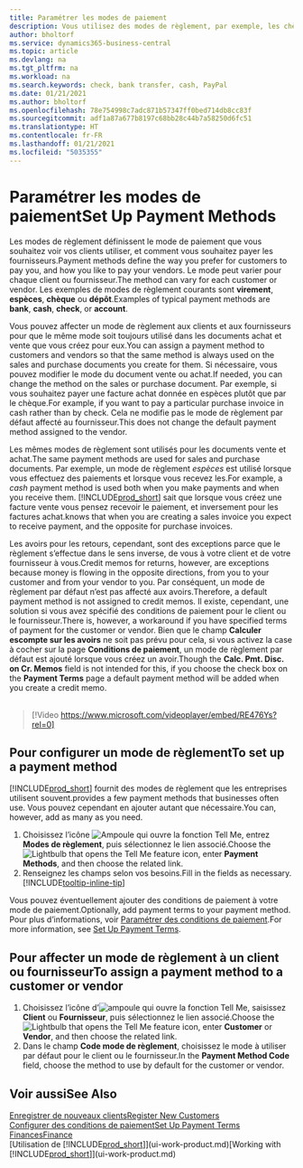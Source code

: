 ```yaml
---
title: Paramétrer les modes de paiement
description: Vous utilisez des modes de règlement, par exemple, les chèques, le transfert bancaire, les espèces, ou Paypal, pour définir la façon dont les factures vente et achat sont payées.
author: bholtorf
ms.service: dynamics365-business-central
ms.topic: article
ms.devlang: na
ms.tgt_pltfrm: na
ms.workload: na
ms.search.keywords: check, bank transfer, cash, PayPal
ms.date: 01/21/2021
ms.author: bholtorf
ms.openlocfilehash: 78e754998c7adc871b57347ff0bed714db8cc83f
ms.sourcegitcommit: adf1a87a677b8197c68bb28c44b7a58250d6fc51
ms.translationtype: HT
ms.contentlocale: fr-FR
ms.lasthandoff: 01/21/2021
ms.locfileid: "5035355"
---
```

# <a name="set-up-payment-methods"></a><span data-ttu-id="8ce5e-103">Paramétrer les modes de paiement</span><span class="sxs-lookup"><span data-stu-id="8ce5e-103">Set Up Payment Methods</span></span>

<span data-ttu-id="8ce5e-104">Les modes de règlement définissent le mode de paiement que vous souhaitez voir vos clients utiliser, et comment vous souhaitez payer les fournisseurs.</span><span class="sxs-lookup"><span data-stu-id="8ce5e-104">Payment methods define the way you prefer for customers to pay you, and how you like to pay your vendors.</span></span> <span data-ttu-id="8ce5e-105">Le mode peut varier pour chaque client ou fournisseur.</span><span class="sxs-lookup"><span data-stu-id="8ce5e-105">The method can vary for each customer or vendor.</span></span> <span data-ttu-id="8ce5e-106">Les exemples de modes de règlement courants sont **virement**, **espèces**, **chèque** ou **dépôt**.</span><span class="sxs-lookup"><span data-stu-id="8ce5e-106">Examples of typical payment methods are **bank**, **cash**, **check**, or **account**.</span></span>

<span data-ttu-id="8ce5e-107">Vous pouvez affecter un mode de règlement aux clients et aux fournisseurs pour que le même mode soit toujours utilisé dans les documents achat et vente que vous créez pour eux.</span><span class="sxs-lookup"><span data-stu-id="8ce5e-107">You can assign a payment method to customers and vendors so that the same method is always used on the sales and purchase documents you create for them.</span></span> <span data-ttu-id="8ce5e-108">Si nécessaire, vous pouvez modifier le mode du document vente ou achat.</span><span class="sxs-lookup"><span data-stu-id="8ce5e-108">If needed, you can change the method on the sales or purchase document.</span></span> <span data-ttu-id="8ce5e-109">Par exemple, si vous souhaitez payer une facture achat donnée en espèces plutôt que par le chèque.</span><span class="sxs-lookup"><span data-stu-id="8ce5e-109">For example, if you want to pay a particular purchase invoice in cash rather than by check.</span></span> <span data-ttu-id="8ce5e-110">Cela ne modifie pas le mode de règlement par défaut affecté au fournisseur.</span><span class="sxs-lookup"><span data-stu-id="8ce5e-110">This does not change the default payment method assigned to the vendor.</span></span>

<span data-ttu-id="8ce5e-111">Les mêmes modes de règlement sont utilisés pour les documents vente et achat.</span><span class="sxs-lookup"><span data-stu-id="8ce5e-111">The same payment methods are used for sales and purchase documents.</span></span> <span data-ttu-id="8ce5e-112">Par exemple, un mode de règlement _espèces_ est utilisé lorsque vous effectuez des paiements et lorsque vous recevez les.</span><span class="sxs-lookup"><span data-stu-id="8ce5e-112">For example, a _cash_ payment method is used both when you make payments and when you receive them.</span></span> [!INCLUDE[prod_short](includes/prod_short.md)] <span data-ttu-id="8ce5e-113">sait que lorsque vous créez une facture vente vous pensez recevoir le paiement, et inversement pour les factures achat.</span><span class="sxs-lookup"><span data-stu-id="8ce5e-113">knows that when you are creating a sales invoice you expect to receive payment, and the opposite for purchase invoices.</span></span>

<span data-ttu-id="8ce5e-114">Les avoirs pour les retours, cependant, sont des exceptions parce que le règlement s’effectue dans le sens inverse, de vous à votre client et de votre fournisseur à vous.</span><span class="sxs-lookup"><span data-stu-id="8ce5e-114">Credit memos for returns, however, are exceptions because money is flowing in the opposite directions, from you to your customer and from your vendor to you.</span></span> <span data-ttu-id="8ce5e-115">Par conséquent, un mode de règlement par défaut n’est pas affecté aux avoirs.</span><span class="sxs-lookup"><span data-stu-id="8ce5e-115">Therefore, a default payment method is not assigned to credit memos.</span></span> <span data-ttu-id="8ce5e-116">Il existe, cependant, une solution si vous avez spécifié des conditions de paiement pour le client ou le fournisseur.</span><span class="sxs-lookup"><span data-stu-id="8ce5e-116">There is, however, a workaround if you have specified terms of payment for the customer or vendor.</span></span> <span data-ttu-id="8ce5e-117">Bien que le champ **Calculer escompte sur les avoirs** ne soit pas prévu pour cela, si vous activez la case à cocher sur la page **Conditions de paiement**, un mode de règlement par défaut est ajouté lorsque vous créez un avoir.</span><span class="sxs-lookup"><span data-stu-id="8ce5e-117">Though the **Calc. Pmt. Disc. on Cr. Memos** field is not intended for this, if you choose the check box on the **Payment Terms** page a default payment method will be added when you create a credit memo.</span></span> <br><br>  

> [!Video https://www.microsoft.com/videoplayer/embed/RE476Ys?rel=0]

## <a name="to-set-up-a-payment-method"></a><span data-ttu-id="8ce5e-118">Pour configurer un mode de règlement</span><span class="sxs-lookup"><span data-stu-id="8ce5e-118">To set up a payment method</span></span>

[!INCLUDE[prod_short](includes/prod_short.md)] <span data-ttu-id="8ce5e-119">fournit des modes de règlement que les entreprises utilisent souvent.</span><span class="sxs-lookup"><span data-stu-id="8ce5e-119">provides a few payment methods that businesses often use.</span></span> <span data-ttu-id="8ce5e-120">Vous pouvez cependant en ajouter autant que nécessaire.</span><span class="sxs-lookup"><span data-stu-id="8ce5e-120">You can, however, add as many as you need.</span></span>

1. <span data-ttu-id="8ce5e-121">Choisissez l’icône ![Ampoule qui ouvre la fonction Tell Me](media/ui-search/search_small.png "Dites-moi ce que vous voulez faire"), entrez **Modes de règlement**, puis sélectionnez le lien associé.</span><span class="sxs-lookup"><span data-stu-id="8ce5e-121">Choose the ![Lightbulb that opens the Tell Me feature](media/ui-search/search_small.png "Tell me what you want to do") icon, enter **Payment Methods**, and then choose the related link.</span></span>
2. <span data-ttu-id="8ce5e-122">Renseignez les champs selon vos besoins.</span><span class="sxs-lookup"><span data-stu-id="8ce5e-122">Fill in the fields as necessary.</span></span> [!INCLUDE[tooltip-inline-tip](includes/tooltip-inline-tip_md.md)]

<span data-ttu-id="8ce5e-123">Vous pouvez éventuellement ajouter des conditions de paiement à votre mode de paiement.</span><span class="sxs-lookup"><span data-stu-id="8ce5e-123">Optionally, add payment terms to your payment method.</span></span> <span data-ttu-id="8ce5e-124">Pour plus d’informations, voir [Paramétrer des conditions de paiement](finance-payment-terms.md).</span><span class="sxs-lookup"><span data-stu-id="8ce5e-124">For more information, see [Set Up Payment Terms](finance-payment-terms.md).</span></span>  

## <a name="to-assign-a-payment-method-to-a-customer-or-vendor"></a><span data-ttu-id="8ce5e-125">Pour affecter un mode de règlement à un client ou fournisseur</span><span class="sxs-lookup"><span data-stu-id="8ce5e-125">To assign a payment method to a customer or vendor</span></span>

1. <span data-ttu-id="8ce5e-126">Choisissez l’icône d’![ampoule qui ouvre la fonction Tell Me](media/ui-search/search_small.png "Dites-moi ce que vous voulez faire"), saisissez **Client** ou **Fournisseur**, puis sélectionnez le lien associé.</span><span class="sxs-lookup"><span data-stu-id="8ce5e-126">Choose the ![Lightbulb that opens the Tell Me feature](media/ui-search/search_small.png "Tell me what you want to do") icon, enter **Customer** or **Vendor**, and then choose the related link.</span></span>
2. <span data-ttu-id="8ce5e-127">Dans le champ **Code mode de règlement**, choisissez le mode à utiliser par défaut pour le client ou le fournisseur.</span><span class="sxs-lookup"><span data-stu-id="8ce5e-127">In the **Payment Method Code** field, choose the method to use by default for the customer or vendor.</span></span>

## <a name="see-also"></a><span data-ttu-id="8ce5e-128">Voir aussi</span><span class="sxs-lookup"><span data-stu-id="8ce5e-128">See Also</span></span>

[<span data-ttu-id="8ce5e-129">Enregistrer de nouveaux clients</span><span class="sxs-lookup"><span data-stu-id="8ce5e-129">Register New Customers</span></span>](sales-how-register-new-customers.md)  
[<span data-ttu-id="8ce5e-130">Configurer des conditions de paiement</span><span class="sxs-lookup"><span data-stu-id="8ce5e-130">Set Up Payment Terms</span></span>](finance-payment-terms.md)  
[<span data-ttu-id="8ce5e-131">Finances</span><span class="sxs-lookup"><span data-stu-id="8ce5e-131">Finance</span></span>](finance.md)  
<span data-ttu-id="8ce5e-132">[Utilisation de [!INCLUDE[prod_short](includes/prod_short.md)]](ui-work-product.md)</span><span class="sxs-lookup"><span data-stu-id="8ce5e-132">[Working with [!INCLUDE[prod_short](includes/prod_short.md)]](ui-work-product.md)</span></span>  
